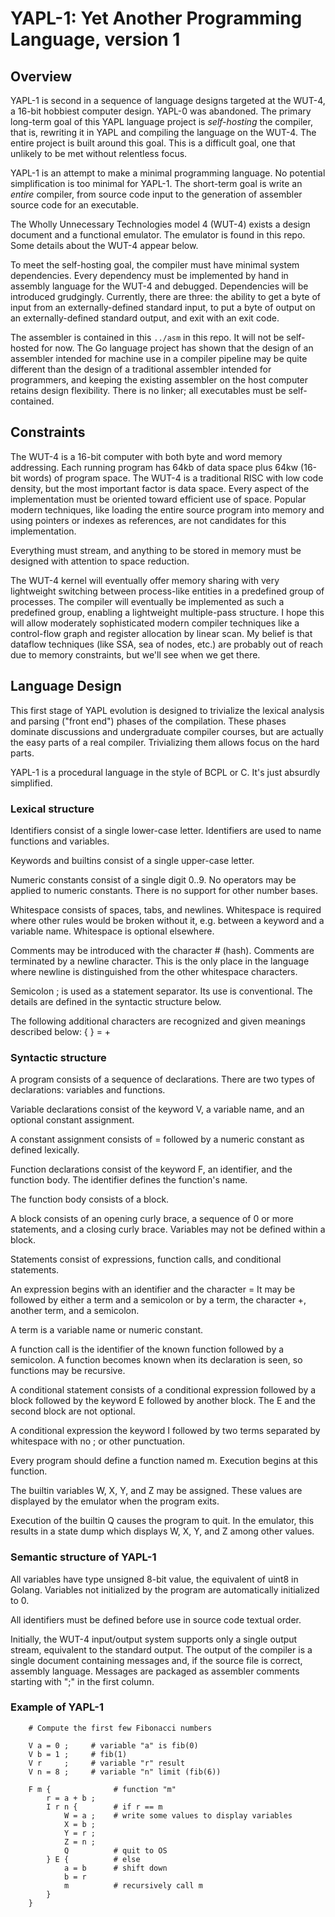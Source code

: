 # YAPL-1: Yet Another Programming Language, version 1

## Overview

YAPL-1 is second in a sequence of language designs targeted at the
WUT-4, a 16-bit hobbiest computer design. YAPL-0 was abandoned. The
primary long-term goal of this YAPL language project is _self-hosting_
the compiler, that is, rewriting it in YAPL and compiling the language
on the WUT-4. The entire project is built around this goal. This is a
difficult goal, one that unlikely to be met without relentless focus.

YAPL-1 is an attempt to make a minimal programming language. No
potential simplification is too minimal for YAPL-1. The short-term goal
is write an _entire_ compiler, from source code input to the generation
of assembler source code for an executable.

The Wholly Unnecessary Technologies model 4 (WUT-4) exists a design
document and a functional emulator. The emulator is found in this repo.
Some details about the WUT-4 appear below.

To meet the self-hosting goal, the compiler must have minimal system
dependencies. Every dependency must be implemented by hand in assembly
language for the WUT-4 and debugged. Dependencies will be introduced
grudgingly. Currently, there are three: the ability to get a byte of
input from an externally-defined standard input, to put a byte of output
on an externally-defined standard output, and exit with an exit code.

The assembler is contained in this `../asm` in this repo. It will not
be self-hosted for now. The Go language project has shown that the
design of an assembler intended for machine use in a compiler pipeline
may be quite different than the design of a traditional assembler
intended for programmers, and keeping the existing assembler on the
host computer retains design flexibility. There is no linker; all
executables must be self-contained.

## Constraints

The WUT-4 is a 16-bit computer with both byte and word memory
addressing.  Each running program has 64kb of data space plus 64kw
(16-bit words) of program space. The WUT-4 is a traditional RISC with
low code density, but the most important factor is data space. Every
aspect of the implementation must be oriented toward efficient use of
space. Popular modern techniques, like loading the entire source
program into memory and using pointers or indexes as references,
are not candidates for this implementation.

Everything must stream, and anything to be stored in memory must be
designed with attention to space reduction.

The WUT-4 kernel will eventually offer memory sharing with very
lightweight switching between process-like entities in a predefined
group of processes. The compiler will eventually be implemented as such
a predefined group, enabling a lightweight multiple-pass structure. I
hope this will allow moderately sophisticated modern compiler techniques
like a control-flow graph and register allocation by linear scan. My
belief is that dataflow techniques (like SSA, sea of nodes, etc.) are
probably out of reach due to memory constraints, but we'll see when we
get there.

## Language Design

This first stage of YAPL evolution is designed to trivialize the lexical
analysis and parsing ("front end") phases of the compilation. These
phases dominate discussions and undergraduate compiler courses, but are
actually the easy parts of a real compiler. Trivializing them allows
focus on the hard parts.

YAPL-1 is a procedural language in the style of BCPL or C. It's just
absurdly simplified.

### Lexical structure

Identifiers consist of a single lower-case letter. Identifiers are used
to name functions and variables.

Keywords and builtins consist of a single upper-case letter.

Numeric constants consist of a single digit 0..9. No operators may be
applied to numeric constants. There is no support for other number
bases.

Whitespace consists of spaces, tabs, and newlines. Whitespace is
required where other rules would be broken without it, e.g. between a
keyword and a variable name. Whitespace is optional elsewhere.

Comments may be introduced with the character # (hash). Comments are
terminated by a newline character. This is the only place in the
language where newline is distinguished from the other whitespace
characters.

Semicolon ; is used as a statement separator. Its use is conventional.
The details are defined in the syntactic structure below.

The following additional characters are recognized and given meanings
described below: { } = +

### Syntactic structure

A program consists of a sequence of declarations. There are two types of
declarations: variables and functions.

Variable declarations consist of the keyword V, a variable name, and an
optional constant assignment.

A constant assignment consists of = followed by a numeric constant as
defined lexically.

Function declarations consist of the keyword F, an identifier, and the
function body. The identifier defines the function's name.

The function body consists of a block.

A block consists of an opening curly brace, a sequence of 0 or more
statements, and a closing curly brace. Variables may not be defined
within a block.

Statements consist of expressions, function calls, and conditional
statements.

An expression begins with an identifier and the character = It may be
followed by either a term and a semicolon or by a term, the character +,
another term, and a semicolon.

A term is a variable name or numeric constant.

A function call is the identifier of the known function followed by a
semicolon. A function becomes known when its declaration is seen, so
functions may be recursive.

A conditional statement consists of a conditional expression followed by
a block followed by the keyword E followed by another block. The E and
the second block are not optional.

A conditional expression the keyword I followed by two terms separated
by whitespace with no ; or other punctuation.

Every program should define a function named m. Execution begins at this
function.

The builtin variables W, X, Y, and Z may be assigned. These values are
displayed by the emulator when the program exits.

Execution of the builtin Q causes the program to quit. In the emulator,
this results in a state dump which displays W, X, Y, and Z among other
values.

### Semantic structure of YAPL-1

All variables have type unsigned 8-bit value, the equivalent of uint8 in
Golang. Variables not initialized by the program are automatically
initialized to 0.

All identifiers must be defined before use in source code textual order.

Initially, the WUT-4 input/output system supports only a single output
stream, equivalent to the standard output. The output of the compiler is
a single document containing messages and, if the source file is
correct, assembly language. Messages are packaged as assembler comments
starting with ";" in the first column.

### Example of YAPL-1

```
    # Compute the first few Fibonacci numbers

    V a = 0 ;     # variable "a" is fib(0)
    V b = 1 ;     # fib(1)
    V r     ;     # variable "r" result
    V n = 8 ;     # variable "n" limit (fib(6))

    F m {              # function "m"
        r = a + b ;
        I r n {        # if r == m
            W = a ;    # write some values to display variables
            X = b ;
            Y = r ;
            Z = n ;
            Q          # quit to OS
        } E {          # else
            a = b      # shift down
            b = r
            m          # recursively call m
        }
    }
```
